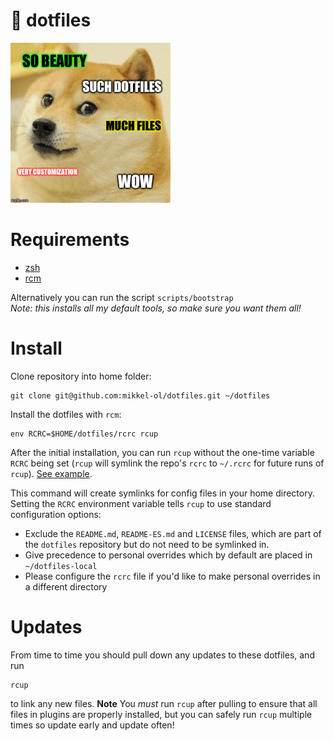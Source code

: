 # 💬 dotfiles

![wow dotfiles](docs/img/dotfiles.meme.png)

# Requirements

- [zsh](https://www.zsh.org/)
- [rcm](https://github.com/thoughtbot/rcm)

Alternatively you can run the script `scripts/bootstrap` <br/>
_Note: this installs all my default tools, so make sure you want them all!_

# Install

Clone repository into home folder:

```
git clone git@github.com:mikkel-ol/dotfiles.git ~/dotfiles
```

Install the dotfiles with `rcm`:

```
env RCRC=$HOME/dotfiles/rcrc rcup
```

After the initial installation, you can run `rcup` without the one-time variable
`RCRC` being set (`rcup` will symlink the repo's `rcrc` to `~/.rcrc` for future
runs of `rcup`). [See
example](rcrc).

This command will create symlinks for config files in your home directory.
Setting the `RCRC` environment variable tells `rcup` to use standard
configuration options:

- Exclude the `README.md`, `README-ES.md` and `LICENSE` files, which are part of
  the `dotfiles` repository but do not need to be symlinked in.
- Give precedence to personal overrides which by default are placed in
  `~/dotfiles-local`
- Please configure the `rcrc` file if you'd like to make personal
  overrides in a different directory

# Updates

From time to time you should pull down any updates to these dotfiles, and run

```
rcup
```

to link any new files. **Note** You _must_ run
`rcup` after pulling to ensure that all files in plugins are properly installed,
but you can safely run `rcup` multiple times so update early and update often!
